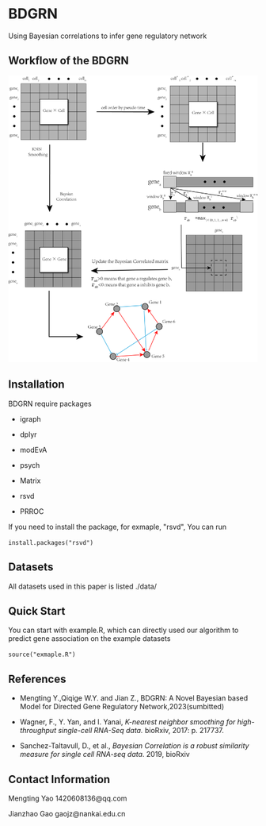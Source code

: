 # BDGRN

Using Bayesian correlations to infer gene regulatory network

## Workflow of the BDGRN


![Workflow of the method](/fig1.png "BDGRN")
## Installation

BDGRN require packages

- igraph

- dplyr

- modEvA

- psych

- Matrix

- rsvd

- PRROC

If you need to install the package, for exmaple, "rsvd", You can run&#x20;

`install.packages("rsvd")`

## Datasets

All datasets used in this paper is listed ./data/

## Quick Start

You can start with example.R, which can directly used our algorithm to predict gene association on the example datasets

 `source("exmaple.R")`


## References

- Mengting Y.,Qiqige W\.Y. and Jian Z., BDGRN: A Novel Bayesian based Model for Directed Gene Regulatory Network,2023(sumbitted)

- Wagner, F., Y. Yan, and I. Yanai, _K-nearest neighbor smoothing for high-throughput single-cell RNA-Seq data._ bioRxiv, 2017: p. 217737.

- Sanchez-Taltavull, D., et al., _Bayesian Correlation is a robust similarity measure for single cell RNA-seq data_. 2019, bioRxiv

## Contact Information

Mengting Yao 1420608136\@qq.com

Jianzhao Gao gaojz\@nankai.edu.cn


